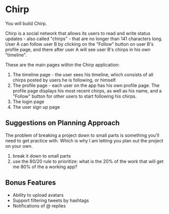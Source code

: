 # Chirp

You will build Chirp.

Chirp is a social network that allows its users to read and write status updates - also called "chirps" - that are no longer than 141 characters long. User A can follow user B by clicking on the "Follow" button on user B's profile page, and there after user A will see user B's chirps in his own "timeline".

These are the main pages within the Chirp application:

1. The timeline page - the user sees his timeline, which consists of all chirps posted by users he is following, or himself.
2. The profile page - each user on the app has his own profile page. The profile page displays his most recent chirps, as well as his name, and a "Follow" button for other users to start following his chirps.
3. The login page
4. The user sign up page

## Suggestions on Planning Approach

The problem of breaking a project down to small parts is something you'll need to get practice with. Which is why I am letting you plan out the project on your own.

1. break it down to small parts
2. use the 80/20 rule to prioritize: what is the 20% of the work that will get me 80% of the a working app?

## Bonus Features

* Ability to upload avatars
* Support filtering tweets by hashtags
* Notifications of @ replies
